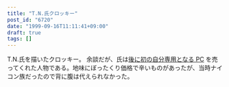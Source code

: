 ```yaml
---
title: "T.N.氏クロッキー"
post_id: "6720"
date: "1999-09-16T11:11:41+09:00"
draft: true
tags: []
---
```



T.N.氏を描いたクロッキー。 余談だが、氏は[後に初の自分専用となる PC](/pc-9821) を売ってくれた人物である。地味にぼったくり価格で辛いものがあったが、当時ナイコン族だったので背に腹は代えられなかった。

